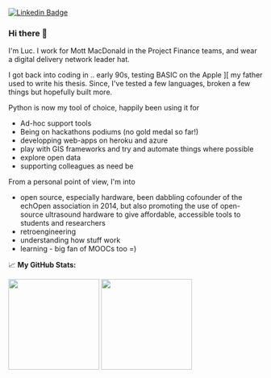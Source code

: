 [![Linkedin Badge](https://img.shields.io/badge/-LinkedIn-0e76a8?style=flat-square&logo=Linkedin&logoColor=white)](https://www.linkedin.com/in/lucjonveaux)

### Hi there 👋

I'm Luc. I work for Mott MacDonald in the Project Finance teams, and wear a digital delivery network leader hat. 

I got back into coding in .. early 90s, testing BASIC on the Apple ][ my father used to write his thesis. Since, I've tested a few languages, broken a few things but hopefully built more.

Python is now my tool of choice, happily been using it for 
- Ad-hoc support tools
- Being on hackathons podiums (no gold medal so far!)
- developping web-apps on heroku and azure
- play with GIS frameworks and try and automate things where possible
- explore open data
- supporting colleagues as need be

From a personal point of view, I'm into
- open source, especially hardware, been dabbling cofounder of the echOpen association in 2014, but also promoting the use of open-source ultrasound hardware to give affordable, accessible tools to students and researchers
- retroengineering
- understanding how stuff work
- learning - big fan of MOOCs too =)

📈 **My GitHub Stats:**

<p>
  <img height="180em" src="https://github-readme-stats.vercel.app/api?username=mm80843&show_icons=true&hide_border=true&&count_private=true&include_all_commits=true" />
  <img height="180em" src="https://github-readme-stats.vercel.app/api/top-langs/?username=mm80843&exclude_repo=van_design&show_icons=true&hide_border=true&layout=compact&langs_count=8"/>
</p>

<!--
**mm80843/mm80843** is a ✨ _special_ ✨ repository because its `README.md` (this file) appears on your GitHub profile.

Here are some ideas to get you started:

- 🔭 I’m currently working on ...
- 🌱 I’m currently learning ...
- 👯 I’m looking to collaborate on ...
- 🤔 I’m looking for help with ...
- 💬 Ask me about ...
- 📫 How to reach me: ...
- 😄 Pronouns: ...
- ⚡ Fun fact: ...
-->
